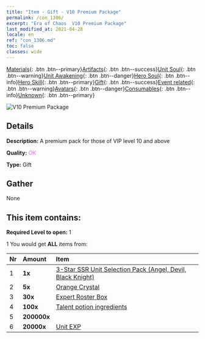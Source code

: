 ```yaml
---
title: "Item - Gift - V10 Premium Package"
permalink: /con_1306/
excerpt: "Era of Chaos  V10 Premium Package"
last_modified_at: 2021-04-28
locale: en
ref: "con_1306.md"
toc: false
classes: wide
---
```

 [Materials](/Items/){: .btn .btn--primary}[Artifacts](/Items/Artifacts/){: .btn .btn--success}[Unit Soul](/Items/UnitSoul/){: .btn .btn--warning}[Unit Awakening](/Items/UnitAwakening/){: .btn .btn--danger}[Hero Soul](/Items/HeroSoul/){: .btn .btn--info}[Hero Skill](/Items/HeroSkill/){: .btn .btn--primary}[Gift](/Items/Gift/){: .btn .btn--success}[Event related](/Items/Events/){: .btn .btn--warning}[Avatars](/Items/Avatars/){: .btn .btn--danger}[Consumables](/Items/Consumables/){: .btn .btn--info}[Unknown](/Items/Unknown/){: .btn .btn--primary}

 ![V10 Premium Package](/images/t/i_905010.png)

## Details
 **Description:** A premium pack for those of VIP level 10 and above

 **Quality:** <span style="color: #DA70D6">OK</span>

 **Type:** Gift

## Gather

  None

## This item contains:

 **Required Level to open:** 1

 1 You would get **ALL** items  from:

  | Nr | Amount |     Item    |
  |:---|:-------|:------------|
  | 1 |  **1x** | [3-Star SSR Unit Selection Pack (Angel, Devil, Black Knight)](/Items/con_1320/) |  | 
  | 2 |  **5x** | [Orange Crystal](/Items/con_730/) |  | 
  | 3 |  **30x** | [Expert Roster Box](/Items/con_776/) |  | 
  | 4 |  **100x** | [Talent potion ingredients](/Items/con_1120/) |  | 
  | 5 |  **200000x** | <i class="fas fa-coins"/> |  | 
  | 6 |  **20000x** | [Unit EXP](/Items/con_902/) |  | 
